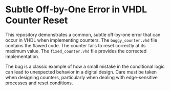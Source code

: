 # Subtle Off-by-One Error in VHDL Counter Reset

This repository demonstrates a common, subtle off-by-one error that can occur in VHDL when implementing counters.  The `buggy_counter.vhd` file contains the flawed code. The counter fails to reset correctly at its maximum value.  The `fixed_counter.vhd` file provides the corrected implementation.

The bug is a classic example of how a small mistake in the conditional logic can lead to unexpected behavior in a digital design.  Care must be taken when designing counters, particularly when dealing with edge-sensitive processes and reset conditions.